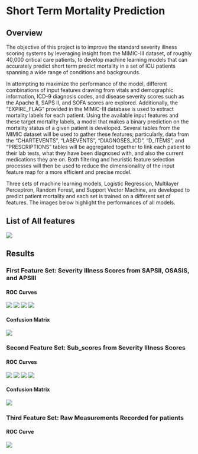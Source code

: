 # Short Term Mortality Prediction

## Overview

The objective of this project is to improve the standard severity illness scoring systems by leveraging insight from the MIMIC-III dataset, of roughly 40,000 critical care patients, to develop machine learning models that can accurately predict short term predict mortality in a set of ICU patients spanning a wide range of conditions and backgrounds.

In attempting to maximize the performance of the model, different combinations of input features drawing from vitals and demographic information, ICD-9 diagnosis codes, and disease severity scores such as the Apache II, SAPS II, and SOFA scores are explored. Additionally, the “EXPIRE_FLAG” provided in the MIMIC-III database is used to extract mortality labels for each patient. Using the available input features and these target mortality labels, a model that makes a binary prediction on the mortality status of a given patient is developed. Several tables from the MIMIC dataset will be used to gather these features; particularly, data from the “CHARTEVENTS”, “LABEVENTS”, “DIAGNOSES_ICD”, “D_ITEMS”, and “PRESCRIPTIONS” tables will be aggregated together to link each patient to their lab tests, what they have been diagnosed with, and also the current medications they are on. Both filtering and heuristic feature selection processes will then be used to reduce the dimensionality of the input feature map for a more efficient and precise model.

Three sets of machine learning models, Logistic Regression, Multilayer Perceptron, Random Forest, and Support Vector Machine, are developed to predict patient mortality and each set is trained on a different set of features. The images below highlight the performances of all models.

## List of All features

![](features/listoffeatures.png)

## Results

### First Feature Set: Severity Illness Scores from SAPSII, OSASIS, and APSIII
#### ROC Curves
![](performance_figures/Illness_scores/logistic_regression.png)
![](performance_figures/Illness_scores/mlp.png)
![](performance_figures/Illness_scores/random_forest.png)
![](performance_figures/Illness_scores/svm.png)
#### Confusion Matrix
![](performance_figures/Illness_scores/confusion_matrix.png)

### Second Feature Set: Sub_scores from Severity Illness Scores
#### ROC Curves
![](performance_figures/Subscores/logistic_regression.png)
![](performance_figures/Subscores/mlp.png)
![](performance_figures/Subscores/random_forest.png)
![](performance_figures/Subscores/svm.png)
#### Confusion Matrix
![](performance_figures/Subscores/confusion_matrix.png)

### Third Feature Set: Raw Measurements Recorded for patients
#### ROC Curve
![](performance_figures/Raw_features/all_models.png)
